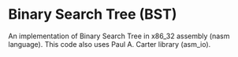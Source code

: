 # Binary Search Tree (BST)

An implementation of Binary Search Tree in x86_32 assembly (nasm language). This code also uses Paul A. Carter library (asm_io).
